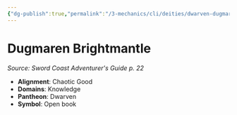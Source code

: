 ```yaml
---
{"dg-publish":true,"permalink":"/3-mechanics/cli/deities/dwarven-dugmaren-brightmantle-scag/","tags":["ttrpg-cli/compendium/src/5e/scag","ttrpg-cli/deity/dwarven","ttrpg-cli/domain/knowledge"],"noteIcon":""}
---
```


# Dugmaren Brightmantle
*Source: Sword Coast Adventurer's Guide p. 22* 

- **Alignment**: Chaotic Good
- **Domains**: Knowledge
- **Pantheon**: Dwarven
- **Symbol**: Open book